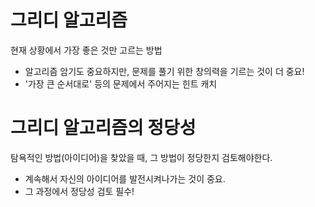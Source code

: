 # 그리디 알고리즘
현재 상황에서 가장 좋은 것만 고르는 방법
- 알고리즘 암기도 중요하지만, 문제를 풀기 위한 창의력을 기르는 것이 더 중요!
- '가장 큰 순서대로' 등의 문제에서 주어지는 힌트 캐치

# 그리디 알고리즘의 정당성
탐욕적인 방법(아이디어)을 찾았을 때, 그 방법이 정당한지 검토해야한다.
- 계속해서 자신의 아이디어를 발전시켜나가는 것이 중요.
- 그 과정에서 정당성 검토 필수!